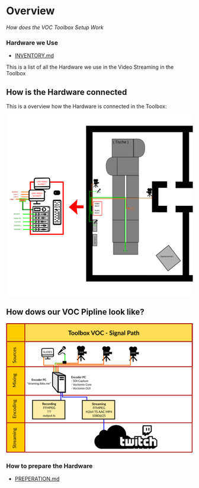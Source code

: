 Overview
================
*How does the VOC Toolbox Setup Work*


### Hardware we Use
 + [INVENTORY.md](https://github.com/ToolboxBodensee/toolbox-voc_ansible/blob/master/overview/INVENTORY.md)

This is a list of all the Hardware we use in the Video Streaming in the Toolbox


 How is the Hardware connected
---------------------------------
This is a overview how the Hardware is connected in the Toolbox:

![connect.svg](https://github.com/ToolboxBodensee/toolbox-voc_ansible/blob/master/overview/connect.svg "Toolbox VOC")


 How dows our VOC Pipline look like?
-----------------------------------------

![signal_path.svg](https://github.com/ToolboxBodensee/toolbox-voc_ansible/blob/master/overview/signal_path.svg "Toolbox VOC")


### How to prepare the Hardware
 + [PREPERATION.md](https://github.com/ToolboxBodensee/toolbox-voc_ansible/blob/master/overview/PREPERATION.md)
 
